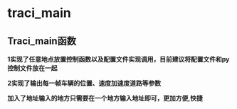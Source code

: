 # traci_main
 
## Traci_main函数


**1实现了任意地点放置控制函数以及配置文件实现调用，目前建议将配置文件和py控制文件放在一起**

**2实现了输出每一帧车辆的位置、速度加速度道路等参数**



**加入了地址输入的地方只需要在一个地方输入地址即可，更加方便,快捷**
